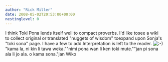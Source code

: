 ```yaml
---
author: "Rick Miller"
date: 2008-05-02T20:53:00+00:00
nestinglevel: 0
---
```

I think Toki Pona lends itself well to compact proverbs. I'd like tosee a wiki to collect original or translated "nuggets of wisdom" toexpand upon Sonja's "toki sona" page. I have a few to add.Interpretation is left to the reader. ![:-)](images/smilies/icon_e_smile.gif "Smile")"kama la, ni kin li tawa weka.""nimi pona wan li ken toki mute.""jan pi sona ala li jo ala. o kama sona."jan Wiko